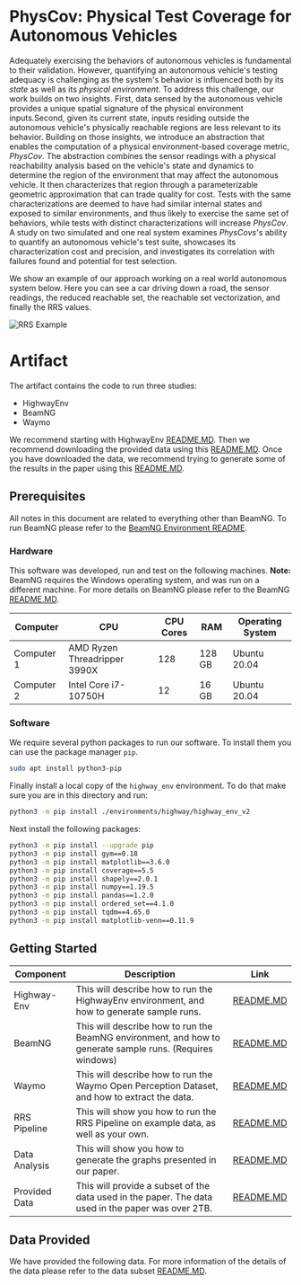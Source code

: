 # PhysCov: Physical Test Coverage for Autonomous Vehicles

Adequately exercising the behaviors of autonomous vehicles is fundamental to their validation. However, quantifying an autonomous vehicle's testing adequacy is challenging as the system's behavior is influenced both by its *state* as well as its *physical environment*. To address this challenge, our work builds on two insights. First, data sensed by the autonomous vehicle provides a unique spatial signature of the physical environment inputs.Second, given its current state, inputs residing outside the autonomous vehicle's physically reachable regions are less relevant to its behavior. Building on those insights, we introduce an abstraction that enables the computation of a physical environment-based coverage metric, *PhysCov*. The abstraction combines the sensor readings with a physical reachability analysis based on the vehicle's state and dynamics to determine the region of the environment that may affect the autonomous vehicle. It then characterizes that  region through a parameterizable geometric approximation that can trade quality for cost. Tests with the same characterizations are deemed to have had similar internal states and exposed to similar environments, and thus likely to exercise the same set of behaviors, while tests with distinct characterizations  will increase *PhysCov*. A study on two simulated and one real system examines *PhysCovs*'s ability to quantify an autonomous vehicle's test suite, showcases its characterization cost and precision, and investigates its correlation with failures found and potential for test selection.

We show an example of our approach working on a real world autonomous system below. Here you can see a car driving down a road, the sensor readings, the reduced reachable set, the reachable set vectorization, and finally the RRS values.

![RRS Example](./misc/overview/intro.gif)

# Artifact

The artifact contains the code to run three studies:
* HighwayEnv
* BeamNG
* Waymo

We recommend starting with HighwayEnv [README.MD](./environments/highway/README.md). Then we recommend downloading the provided data using this [README.MD](./data_subset/README.md). Once you have downloaded the data, we recommend trying to generate some of the results in the paper using this [README.MD](./analysis/README.md).

## Prerequisites

All notes in this document are related to everything other than BeamNG. To run BeamNG please refer to the [BeamNG Environment README](./environments/beamng/README.md). 

### Hardware

This software was developed, run and test on the following machines. **Note:** BeamNG requires the Windows operating system, and was run on a different machine. For more details on BeamNG please refer to the BeamNG [README.MD](./environments/beamng/README.md). 


| Computer   | CPU                              | CPU Cores | RAM       | Operating System  |
|------------|------------------------------	|-------	|-------	|---------------    |
| Computer 1 | AMD Ryzen Threadripper 3990X     | 128       | 128 GB    | Ubuntu 20.04      |
| Computer 2 | Intel Core i7-10750H             | 12        | 16 GB     | Ubuntu 20.04      |

### Software

We require several python packages to run our software. To install them you can use the package manager `pip`. 

```bash
sudo apt install python3-pip
```

Finally install a local copy of the `highway_env` environment. To do that make sure you are in this directory and run:
```bash
python3 -m pip install ./environments/highway/highway_env_v2
```


Next install the following packages:
```bash
python3 -m pip install --upgrade pip
python3 -m pip install gym==0.18
python3 -m pip install matplotlib==3.6.0
python3 -m pip install coverage==5.5
python3 -m pip install shapely==2.0.1
python3 -m pip install numpy==1.19.5
python3 -m pip install pandas==1.2.0
python3 -m pip install ordered_set==4.1.0
python3 -m pip install tqdm==4.65.0
python3 -m pip install matplotlib-venn==0.11.9
```

## Getting Started

| Component         	| Description                                                                                               	| Link 	|
|-------------------	|-----------------------------------------------------------------------------------------------------------	|------	|
| Highway-Env       	| This will describe how to run the HighwayEnv environment, and how to generate sample runs.                	| [README.MD](./environments/highway/README.md)    	|
| BeamNG            	| This will describe how to run the BeamNG environment, and how to generate sample runs. (Requires windows) 	| [README.MD](./environments/beamng/README.md)    	|
| Waymo             	| This will describe how to run the Waymo Open Perception Dataset, and how to extract the data.             	| [README.MD](./environments/waymo/README.md)    	|
| RRS Pipeline      	| This will show you how to run the RRS Pipeline on example data, as well as your own.                      	| [README.MD](./processing_pipeline/README.md)      |
| Data Analysis     	| This will show you how to generate the graphs presented in our paper.                                     	| [README.MD](./analysis/README.md)    	            |
| Provided Data      	| This will provide a subset of the data used in the paper. The data used in the paper was over 2TB.                	| [README.MD](./data_subset/README.md)              |


## Data Provided

We have provided the following data. For more information of the details of the data please refer to the data subset [README.MD](./data_subset/README.md).
